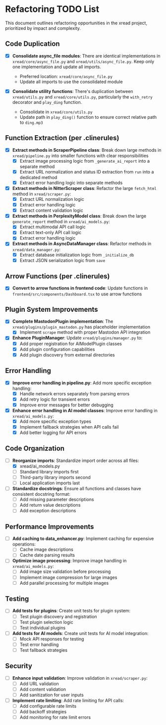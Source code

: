 # Refactoring TODO List

This document outlines refactoring opportunities in the xread project, prioritized by impact and complexity.

## Code Duplication

- [x] **Consolidate async_file modules**: There are identical implementations in `xread/core/async_file.py` and `xread/utils/async_file.py`. Keep only one implementation and update all imports.
  - Preferred location: `xread/core/async_file.py`
  - Update all imports to use the consolidated module

- [x] **Consolidate utility functions**: There's duplication between `xread/utils.py` and `xread/core/utils.py`, particularly the `with_retry` decorator and `play_ding` function.
  - Consolidate in `xread/core/utils.py`
  - Update path in `play_ding()` function to ensure correct relative path to `ding.mp3`

## Function Extraction (per .clinerules)

- [x] **Extract methods in ScraperPipeline class**: Break down large methods in `xread/pipeline.py` into smaller functions with clear responsibilities
  - [x] Extract image processing logic from `_generate_ai_report` into a separate method
  - [x] Extract URL normalization and status ID extraction from `run` into a dedicated method
  - [x] Extract error handling logic into separate methods

- [x] **Extract methods in NitterScraper class**: Refactor the large `fetch_html` method in `xread/scraper.py`:
  - [x] Extract URL normalization logic
  - [x] Extract error handling logic
  - [x] Extract content validation logic

- [x] **Extract methods in PerplexityModel class**: Break down the large `generate_report` method in `xread/ai_models.py`:
  - [x] Extract multimodal API call logic
  - [x] Extract text-only API call logic
  - [x] Extract error handling logic

- [x] **Extract methods in AsyncDataManager class**: Refactor methods in `xread/data_manager.py`:
  - [x] Extract database initialization logic from `_initialize_db`
  - [x] Extract JSON serialization logic from `save`

## Arrow Functions (per .clinerules)

- [x] **Convert to arrow functions in frontend code**: Update functions in `frontend/src/components/Dashboard.tsx` to use arrow functions

## Plugin System Improvements

- [x] **Complete MastodonPlugin implementation**: The `xread/plugins/plugin_mastodon.py` has placeholder implementation
  - [x] Implement `scrape` method with proper Mastodon API integration

- [x] **Enhance PluginManager**: Update `xread/plugins/manager.py` to:
  - [x] Add proper registration for AIModelPlugin classes
  - [x] Add plugin configuration capabilities
  - [x] Add plugin discovery from external directories

## Error Handling

- [x] **Improve error handling in pipeline.py**: Add more specific exception handling:
  - [x] Handle network errors separately from parsing errors
  - [x] Add retry logic for transient errors
  - [x] Improve error messages for better debugging

- [x] **Enhance error handling in AI model classes**: Improve error handling in `xread/ai_models.py`:
  - [x] Add more specific exception types
  - [x] Implement fallback strategies when API calls fail
  - [x] Add better logging for API errors

## Code Organization

- [ ] **Reorganize imports**: Standardize import order across all files:
  - [x] xread/ai_models.py
  - [ ] Standard library imports first
  - [ ] Third-party library imports second
  - [ ] Local application imports last

- [ ] **Standardize docstrings**: Ensure all functions and classes have consistent docstring format:
  - [ ] Add missing parameter descriptions
  - [ ] Add return value descriptions
  - [ ] Add exception descriptions

## Performance Improvements

- [ ] **Add caching to data_enhancer.py**: Implement caching for expensive operations:
  - [ ] Cache image descriptions
  - [ ] Cache date parsing results

- [ ] **Optimize image processing**: Improve image handling in `xread/ai_models.py`:
  - [ ] Add image size validation before processing
  - [ ] Implement image compression for large images
  - [ ] Add parallel processing for multiple images

## Testing

- [ ] **Add tests for plugins**: Create unit tests for plugin system:
  - [ ] Test plugin discovery and registration
  - [ ] Test plugin selection logic
  - [ ] Test individual plugins

- [ ] **Add tests for AI models**: Create unit tests for AI model integration:
  - [ ] Mock API responses for testing
  - [ ] Test error handling
  - [ ] Test fallback strategies

## Security

- [ ] **Enhance input validation**: Improve validation in `xread/scraper.py`:
  - [ ] Add URL validation
  - [ ] Add content validation
  - [ ] Add sanitization for user inputs

- [ ] **Implement rate limiting**: Add rate limiting for API calls:
  - [ ] Add configurable rate limits
  - [ ] Add backoff strategies
  - [ ] Add monitoring for rate limit errors
